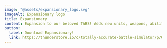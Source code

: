 ```yaml
---
image: "@assets/expansionary_logo.svg"
imageAlt: Expansionary logo
title: Expansionary
content: Expansion to our beloved TABS! Adds new units, weapons, abilities, powers, maps! And most importantly, more battle! This mod adds in total 12 factions ingame!
button:
  label: Download Expansionary!
  link: https://thunderstore.io/c/totally-accurate-battle-simulator/p/Geezt/Expansionary/
---
```

